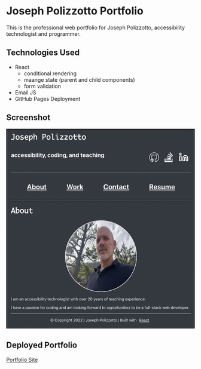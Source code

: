 # Joseph Polizzotto Portfolio

This is the professional web portfolio for Joseph Polizzotto, accessibility technologist and programmer.

## Technologies Used

- React
    - conditional rendering
    - maange state (parent and child components)
    - form validation
- Email JS
- GitHub Pages Deployment

## Screenshot

![screenshot of Joseph Polizzotto's Portfolio](/screenshot.png)

## Deployed Portfolio

[Portfolio Site](https://polizoto.github.io/jpolizzotto-portfolio/)

